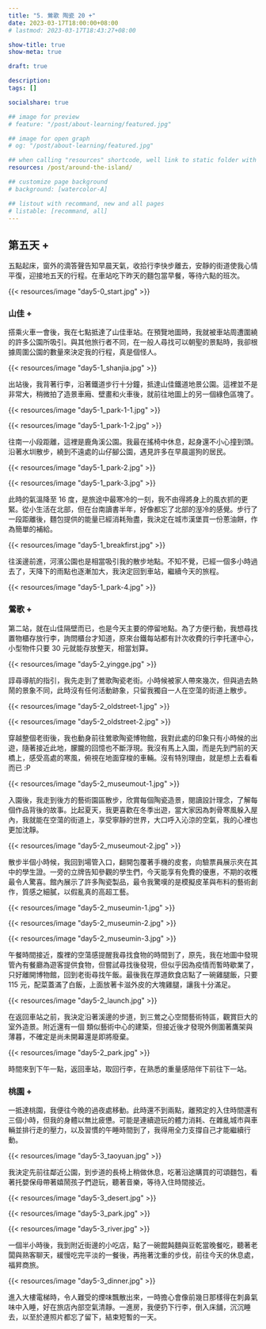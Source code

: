 ```yaml
---
title: "5. 鶯歌 陶瓷 20 +"
date: 2023-03-17T18:00:00+08:00
# lastmod: 2023-03-17T18:43:27+08:00

show-title: true
show-meta: true

draft: true

description:
tags: []

socialshare: true

## image for preview
# feature: "/post/about-learning/featured.jpg"

## image for open graph
# og: "/post/about-learning/featured.jpg"

## when calling "resources" shortcode, well link to static folder with this path 
resources: /post/around-the-island/

## customize page background
# background: [watercolor-A] 

## listout with recommand, new and all pages
# listable: [recommand, all]
---
```


<!--more-->

<!-- &nbsp; -->

<!-- [text]({ ref "relpath" })。 -->


## 第五天 +

五點起床，窗外的滴答聲告知早晨天氣，收拾行李快步離去，安靜的街道使我心情平復，迎接地五天的行程。在車站吃下昨天的麵包當早餐，等待六點的班次。

{{< resources/image "day5-0_start.jpg"  >}}

### 山佳 +

搭乘火車一會後，我在七點抵達了山佳車站。在預覽地圖時，我就被車站周遭圍繞的許多公園所吸引。與其他旅行者不同，在一般人尋找可以朝聖的景點時，我卻根據周圍公園的數量來決定我的行程，真是個怪人。

{{< resources/image "day5-1_shanjia.jpg"  >}}

出站後，我背著行李，沿著鐵道步行十分鐘，抵達山佳鐵道地景公園。這裡並不是非常大，稍微拍了造景車廂、壁畫和火車後，就前往地圖上的另一個綠色區塊了。

{{< resources/image "day5-1_park-1-1.jpg"  >}}

{{< resources/image "day5-1_park-1-2.jpg"  >}}

往南一小段距離，這裡是鹿角溪公園。我最在搖椅中休息，起身還不小心撞到頭。沿著水圳散步，繞到不遠處的山仔腳公園，遇見許多在早晨遛狗的居民。

{{< resources/image "day5-1_park-2.jpg"  >}}

{{< resources/image "day5-1_park-3.jpg"  >}}

此時的氣溫降至 16 度，是旅途中最寒冷的一刻，我不由得將身上的風衣抓的更緊。從小生活在北部，但在台南讀書半年，好像都忘了北部的溼冷的感覺。步行了一段距離後，麵包提供的能量已經消耗殆盡，我決定在城市漢堡買一份蔥油餅，作為簡單的補給。

{{< resources/image "day5-1_breakfirst.jpg"  >}}

往溪邊前進，河濱公園也是相當吸引我的散步地點。不知不覺，已經一個多小時過去了，天降下的雨點也逐漸加大，我決定回到車站，繼續今天的旅程。

{{< resources/image "day5-1_park-4.jpg"  >}}

### 鶯歌 +

第二站，就在山佳隔壁而已，也是今天主要的停留地點。為了方便行動，我想尋找置物櫃存放行李，詢問櫃台才知道，原來台鐵每站都有計次收費的行李托運中心，小型物件只要 30 元就能存放整天，相當划算。

{{< resources/image "day5-2_yingge.jpg"  >}}

諄尋導航的指引，我先走到了鶯歌陶瓷老街。小時候被家人帶來幾次，但與過去熱鬧的景象不同，此時沒有任何活動跡象，只留我獨自一人在空蕩的街道上散步。

{{< resources/image "day5-2_oldstreet-1.jpg"  >}}

{{< resources/image "day5-2_oldstreet-2.jpg"  >}}

穿越整個老街後，我也動身前往鶯歌陶瓷博物館，我對此處的印象只有小時候的出遊，隨著接近此地，朦朧的回憶也不斷浮現。我沒有馬上入園，而是先到門前的天橋上，感受高處的寒風，俯視在地面穿梭的車輛。沒有特別理由，就是想上去看看而已 :P

{{< resources/image "day5-2_museumout-1.jpg"  >}}

入園後，我走到後方的藝術園區散步，欣賞每個陶瓷造景，閱讀設計理念，了解每個作品背後的故事。比起夏天，我更喜歡在冬季出遊，當大家因為刺骨寒風躲入屋內，我就能在空蕩的街道上，享受寧靜的世界，大口呼入沁涼的空氣，我的心裡也更加沈靜。

{{< resources/image "day5-2_museumout-2.jpg"  >}}

散步半個小時候，我回到場管入口，翻開包覆著手機的皮套，向驗票員展示夾在其中的學生證。一旁的立牌告知參觀的學生們，今天能享有免費的優惠，不期的收穫最令人驚喜。館內展示了許多陶瓷製品，最令我驚嘆的是模擬皮革與布料的藝術創作，質感之細膩，以假亂真的高超工藝。

{{< resources/image "day5-2_museumin-1.jpg"  >}}

{{< resources/image "day5-2_museumin-2.jpg"  >}}

{{< resources/image "day5-2_museumin-3.jpg"  >}}

午餐時間接近，腹裡的空蕩感提醒我尋找食物的時間到了，原先，我在地圖中發現管內有餐廳為遊客提供食物，但嘗試尋找後發現，但似乎因為疫情而暫時歇業了，只好離開博物館，回到老街尋找午飯。最後我在厚道飲食店點了一碗雞腿飯，只要 115 元，配菜蓋滿了白飯，上面放著卡滋外皮的大塊雞腿，讓我十分滿足。

{{< resources/image "day5-2_launch.jpg"  >}}

在返回車站之前，我決定沿著溪邊的步道，到三鶯之心空間藝術特區，觀賞巨大的室外造景。附近還有一個
類似藝術中心的建築，但接近後才發現外側圍著鷹架與薄暮，不確定是尚未開幕還是即將廢棄。

{{< resources/image "day5-2_park.jpg"  >}}

時間來到下午一點，返回車站，取回行李，在熟悉的重量感陪伴下前往下一站。

### 桃園 +

一抵達桃園，我便往今晚的過夜處移動。此時還不到兩點，離預定的入住時間還有三個小時，但我的身體以無比疲憊。可能是連續遊玩的體力消耗、在雜亂城市與車輛並排行走的壓力，以及習慣的午睡時間到了，我得用全力支撐自己才能繼續行動。

{{< resources/image "day5-3_taoyuan.jpg"  >}}

我決定先前往鄰近公園，到步道的長椅上稍做休息，吃著沿途購買的可頌麵包，看著托嬰保母帶著嬉鬧孩子們遊玩，聽著音樂，等待入住時間接近。  

{{< resources/image "day5-3_desert.jpg"  >}}

{{< resources/image "day5-3_park.jpg"  >}}

{{< resources/image "day5-3_river.jpg"  >}}

一個半小時後，我到附近街邊的小吃店，點了一碗餛飩麵與豆乾當晚餐吃，聽著老闆與熟客聊天，緩慢吃完平淡的一餐後，再拖著沈重的步伐，前往今天的休息處，福昇商旅。

{{< resources/image "day5-3_dinner.jpg"  >}}

進入大樓電梯時，令人難受的煙味飄散出來，一時擔心會像前幾日那樣得在刺鼻氣味中入睡，好在旅店內部空氣清靜。一進房，我便扔下行李，倒入床舖，沉沉睡去，以至於連照片都忘了留下，結束短暫的一天。

<!-- 一個半小時，起來稍微梳洗，全身黏答答的，再學一下日文，八點上床休息，睡到隔天 -->
<!-- 忘了拍房間 沉沉睡去 高估自己的體力 -->